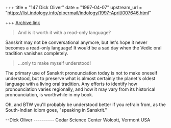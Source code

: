 +++
title = "147 Dick Oliver"
date = "1997-04-07"
upstream_url = "https://list.indology.info/pipermail/indology/1997-April/007646.html"

+++
[Archive link](https://list.indology.info/pipermail/indology/1997-April/007646.html)

>And is it worth it with a read-only language? 

Sanskrit may not be conversational anymore, but let's hope it never becomes
a read-only language! It would be a sad day when the Vedic oral tradition
vanishes completely.

>...only to make myself understood!

The primary use of Sanskrit pronounciation today is not to make oneself
understood, but to preserve what is almost certainly the planet's oldest
language with a living oral tradition. Any efforts to identify how
pronounciation varies regionally, and how it may vary from its historical
pronounciation, is worthwhile in my book.

Oh, and BTW you'll probably be understood better if you refrain from, as the
South-Indian idiom goes, "speaking in Sanskrit." <grin>


--Dick Oliver ----------
  Cedar Science Center
  Wolcott, Vermont USA





